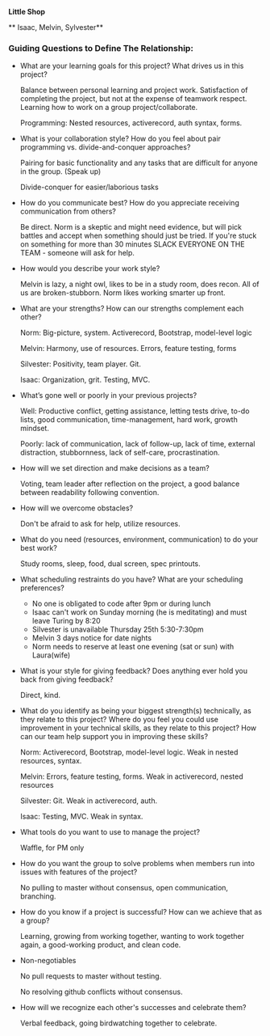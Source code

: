 **Little Shop**

** Isaac, Melvin, Sylvester**

### Guiding Questions to Define The Relationship:

- What are your learning goals for this project? What drives us in this project?

  Balance between personal learning and project work. Satisfaction of completing the project, but not at the expense of teamwork respect. Learning how to work on a group project/collaborate.

  Programming: Nested resources, activerecord, auth syntax, forms.

- What is your collaboration style? How do you feel about pair programming vs. divide-and-conquer approaches?

  Pairing for basic functionality and any tasks that are difficult for anyone in the group. (Speak up)

  Divide-conquer for easier/laborious tasks

- How do you communicate best? How do you appreciate receiving communication from others?

  Be direct. Norm is a skeptic and might need evidence, but will pick battles and accept when something should just be tried. If you're stuck on something for more than 30 minutes SLACK EVERYONE ON THE TEAM - someone will ask for help. 

- How would you describe your work style?

  Melvin is lazy, a night owl, likes to be in a study room, does recon. All of us are broken-stubborn. Norm likes working smarter up front.

- What are your strengths? How can our strengths complement each other?

  Norm: Big-picture, system. Activerecord, Bootstrap, model-level logic

  Melvin: Harmony, use of resources. Errors, feature testing, forms

  Silvester: Positivity, team player. Git.

  Isaac: Organization, grit. Testing, MVC.

- What’s gone well or poorly in your previous projects?

  Well: Productive conflict, getting assistance, letting tests drive, to-do lists, good communication, time-management, hard work, growth mindset.

  Poorly: lack of communication, lack of follow-up, lack of time, external distraction, stubbornness, lack of self-care, procrastination.

- How will we set direction and make decisions as a team?

  Voting, team leader after reflection on the project, a good balance between readability following convention.

- How will we overcome obstacles?

  Don't be afraid to ask for help, utilize resources.

- What do you need (resources, environment, communication) to do your best work?

  Study rooms, sleep, food, dual screen, spec printouts.

- What scheduling restraints do you have? What are your scheduling preferences?

  - No one is obligated to code after 9pm or during lunch
  - Isaac can't work on Sunday morning (he is meditating) and must leave Turing by 8:20
  - Silvester is unavailable Thursday 25th 5:30-7:30pm
  - Melvin 3 days notice for date nights
  - Norm needs to reserve at least one evening (sat or sun) with Laura(wife)

- What is your style for giving feedback? Does anything ever hold you back from giving feedback?

  Direct, kind.

- What do you identify as being your biggest strength(s) technically, as they relate to this project? Where do you feel you could use improvement in your technical skills, as they relate to this project? How can our team help support you in improving these skills?

  Norm: Activerecord, Bootstrap, model-level logic. Weak in nested resources, syntax.

  Melvin: Errors, feature testing, forms. Weak in activerecord, nested resources

  Silvester: Git. Weak in activerecord, auth.

  Isaac: Testing, MVC. Weak in syntax.

- What tools do you want to use to manage the project?

  Waffle, for PM only

- How do you want the group to solve problems when members run into issues with features of the project?

  No pulling to master without consensus, open communication, branching.

- How do you know if a project is successful? How can we achieve that as a group?

  Learning, growing from working together, wanting to work together again, a good-working product, and clean code.

- Non-negotiables

  No pull requests to master without testing.

  No resolving github conflicts without consensus.

- How will we recognize each other's successes and celebrate them?

  Verbal feedback, going birdwatching together to celebrate.